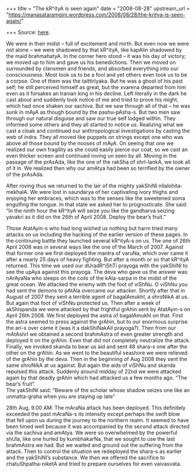 +++
title = "The kR^ityA is seen again"
date = "2008-08-28"
upstream_url = "https://manasataramgini.wordpress.com/2008/08/28/the-kritya-is-seen-again/"

+++
Source: [here](https://manasataramgini.wordpress.com/2008/08/28/the-kritya-is-seen-again/).

We were in their midst – full of excitement and mirth. But even now we
were not alone – we were shadowed by that kR^ityA, like kapAlin shadowed
by the maid brahmahatyA. In the corner hero stood – it was his day of
victory; we moved up to him and gave us his benedictions. Then we moved
on surrounded by clansmen and friends, and absorbed everything into our
consciousness. Most took us to be a fool and yet others even took us to
be a corpse. One of them was the taittirIyaka. But he was a ghost of his
past self; he still perceived himself as great, but the xvarena departed
from him even as it forsakes an Iranian king in his decline. Left
literally in the dark he cast about and suddenly took notice of me and
tried to prove his might, which had once shaken our sachiva. But we saw
through all of that – he was sunk in mAyA as though bound by the
pashu-pAsha-s. But two men saw through our natural disguise and saw our
true self lodged within. They informed some others and they all started
to notice us. Realizing what we cast a cloak and continued our
anthropological investigations by casting the web of indra. They all
moved like puppets on strings except one who was above all those bound
by the nooses of mAyA. On seeing that one we realized our own fragility
as she could easily pierce our coat, so we cast an even thicker screen
and continued roving un seen by all. Moving in the passage of the
prAsAda, like the one of the rakSha of shrI-lankA, we took all of it in.
We realized then why our amAtya had been so terrified by the owner of
the prAsAda.

After roving thus we returned to the lair of the mighty yakShiNI
nIlalohita-mekhalA. We were lost in saundarya of her captivating ivory
thighs and enjoying her embraces, which was to the senses like the
sweetened soma engulfing the tongue. In that state we asked her to
prognosticate. She said: “In the ninth hour the kR^ityA will seize you
like the gandharva seizing yavakri as it did on the 26th of April 2008.
Deploy the bear’s fruit.”

Those AtatAyin-s who had long wished us nothing but harm tried many
attacks on us including the hacking of the earlier version of these
pages. In the continuing battle they launched several kR^ityA-s on us.
The one of 26th April 2008 was in several ways like the one of the March
of 2007. Against that former one we first deployed the mantra of varuNa,
which over came it after a nearly 25 days of heavy fighting. But after a
month or so that kR^ityA returned. This time we used our dUradR^iShTi
prayoga with the yakShiNI to see the upAya against this prayoga. The
deva who gave us the answer was nArAyaNa who sleeps on the coils of the
kAla-sarpa in the midst of the great ocean. We attacked the enemy with
the foot of viShNu. O viShNu you had sent the demons to pAtAla overcame
our attacker. Shortly after that in August of 2007 they sent a terrible
agent of bagalAmukhI, a shroNikA at us. But again that foot of viShNu
protected us. Then after a week of akShispanda we were attacked by that
frightful grAhin sent by AtatAyin-s on April 26th 2008. We first
deployed the astra of bagalAmukhI on that. First the astra seemed to
press against the grAhin, but to our enormous surprise the ari-s over
came it (was it a dakShiNakAlI prayoga?). Then from our mAtAshrI we
obtained a second brahmAstra of even greater strength and deployed it on
the grAhin. Even that did not completely neutralize the attack. Finally,
we invoked skanda to bear us aid and sent 48 shara-s one after the other
on the grAhin. As we went to the beautiful seashore we were relieved of
the grAhin by the deva. Then in the beginning of Aug 2008 they sent the
same shroNikA at us against. But again the aids of viShNu and skanda
repulsed this attack. Suddenly around midday of 22nd we were attacked
again by that deadly grAhin which had attacked us a few months ago. “The
bear’s fruit”.  
The yakShiNI said: “Beware of the scholar whose shadow seizes one like
an unmatta-graha when you are staying up late”

28th Aug, 9.00 AM: The mAraNa attack has been deployed. This definitely
exceeded the past mAraNa-s its intensity except perhaps the swift blow
that fell upon us during the journey to the northern realm. It seemed to
have been timed well because it was accompanied by the second attack
directed via the sachiva and amAtya. We were so overwhelmed by the
powerful shUla, like one hurled by kumbhakarNa, that we sought to use
the last brahmAstra we had. But we waited and ground out the suffering
from the attack. Then to control the situation we redeployed the shara-s
as earlier and the yakShiNI’s substance. We then we offered the
sacrifice to chatuShpatha-niketA and tried to prepare ourselves for even
vaivasvata.


